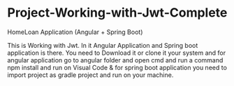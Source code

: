 # Project-Working-with-Jwt-Complete

HomeLoan Application (Angular + Spring Boot)


This is Working with Jwt. In it Angular Application and Spring boot application is there. 
You need to Download it or clone it your system and for angular application go to angular folder and 
open cmd and run a command npm install and run on Visual Code & 
for spring boot application you need to import project as gradle project and run on your machine.
